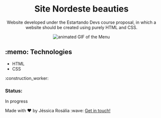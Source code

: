 


<h1 align="center"> Site Nordeste beauties </h1>

<p align="center"> Website developed under the Estartando Devs course proposal, in which a website should be created using purely HTML and CSS. </p>

<p align="center">
  <img src="https://github.com/jessicarf18/instagram-clone/blob/master/assets/gif-instagram.gif" alt="animated GIF of the Menu">
</p>

<h2>:memo: Technologies</h2>
<ul>
  <li>HTML </li>
  <li>CSS </li>
</ul>

<p> :construction_worker: <h3>Status: </h3>In progress </p>

<p>Made with ♥ by Jéssica Rosália :wave: <a href="https://www.linkedin.com/in/j%C3%A9ssica-ros%C3%A1lia-fernandes-310899133/" target=_blank"> Get in touch! </a> </p>

